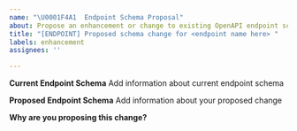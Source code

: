 ```yaml
---
name: "\U0001F4A1  Endpoint Schema Proposal"
about: Propose an enhancement or change to existing OpenAPI endpoint schema
title: "[ENDPOINT] Proposed schema change for <endpoint name here> "
labels: enhancement
assignees: ''

---
```


**Current Endpoint Schema**
Add information about current endpoint schema

**Proposed Endpoint Schema** 
Add information about your proposed change 

**Why are you proposing this change?**

